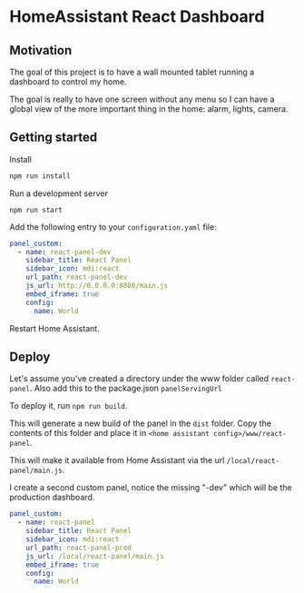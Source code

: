 # HomeAssistant React Dashboard

## Motivation

The goal of this project is to have a wall mounted tablet running a dashboard to control my home.

The goal is really to have one screen without any menu so I can have a global view of the more important thing in the home: alarm, lights, camera.


## Getting started

Install

```bash
npm run install
```

Run a development server

```
npm run start
```

Add the following entry to your `configuration.yaml` file:

```yaml
panel_custom:
  - name: react-panel-dev
    sidebar_title: React Panel
    sidebar_icon: mdi:react
    url_path: react-panel-dev
    js_url: http://0.0.0.0:8080/main.js
    embed_iframe: true
    config:
      name: World
```

Restart Home Assistant.

## Deploy
Let's assume you've created a directory under the www folder called `react-panel`. Also add this to the package.json `panelServingUrl`

To deploy it, run `npm run build`.

This will generate a new build of the panel in the `dist` folder. Copy the contents of this folder and place it in `<home assistant config>/www/react-panel`.

This will make it available from Home Assistant via the url `/local/react-panel/main.js`.

I create a second custom panel, notice the missing "-dev" which will be the production dashboard.

```yaml
panel_custom:
  - name: react-panel
    sidebar_title: React Panel
    sidebar_icon: mdi:react
    url_path: react-panel-prod
    js_url: /local/react-panel/main.js
    embed_iframe: true
    config:
      name: World
```

